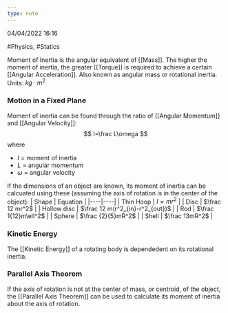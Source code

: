 ```yaml
---
type: note
---
```

04/04/2022 16:16

  #Physics, #Statics 

Moment of Inertia is the angular equivalent of [[Mass]]. The higher the moment of inertia, the greater [[Torque]] is required to achieve a certain [[Angular Acceleration]]. Also known as angular mass or rotational inertia. Units: $kg\cdot m^2$


### Motion in a Fixed Plane
Moment of inertia can be found through the ratio of [[Angular Momentum]] and [[Angular Velocity]]:
$$
I=\frac L\omega
$$
where
- $I$ = moment of inertia
- $L$ = angular momentum
- $\omega$ = angular velocity

If the dimensions of an object are known, its moment of inertia can be calcuated using these (assuming the axis of rotation is in the center of the object):
| Shape | Equation |
|----|----|
| Thin Hoop | $I=mr^2$ |
| Disc | $\frac 12 mr^2$ |
| Hollow disc | $\frac 12 m(r^2_{in}-r^2_{out})$ |
| Rod | $\frac 1{12}m\ell^2$ |
| Sphere | $\frac {2}{5}mR^2$ |
| Shell | $\frac 13mR^2$ |


### Kinetic Energy
The [[Kinetic Energy]] of a rotating body is dependedent on its rotational inertia.


### Parallel Axis Theorem
If the axis of rotation is not at the center of mass, or centroid, of the object, the [[Parallel Axis Theorem]] can be used to calculate its moment of inertia about the axis of rotation.

